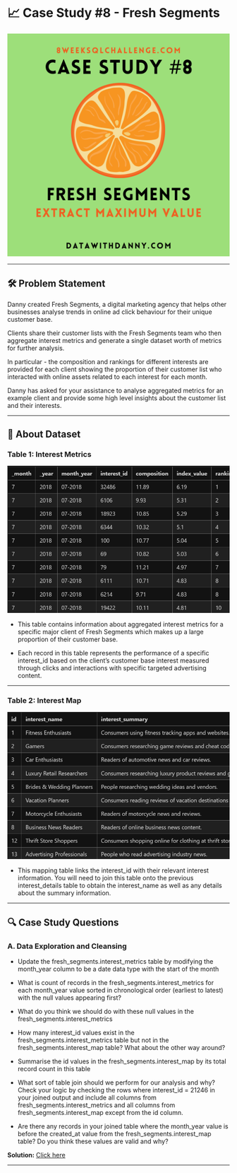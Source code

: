 #  📈 Case Study #8 - Fresh Segments

![App Screenshot](https://raw.githubusercontent.com/Akhand-p-singh/8-Week-SQL-Challenge/master/Images/Case%20Study%208.png)
  

---
## 🛠️   Problem Statement
Danny created Fresh Segments, a digital marketing agency that helps other businesses analyse trends in online ad click behaviour for their unique customer base.

Clients share their customer lists with the Fresh Segments team who then aggregate interest metrics and generate a single dataset worth of metrics for further analysis.

In particular - the composition and rankings for different interests are provided for each client showing the proportion of their customer list who interacted with online assets related to each interest for each month.

Danny has asked for your assistance to analyse aggregated metrics for an example client and provide some high level insights about the customer list and their interests.

---

## 💾  About Dataset


### Table 1: Interest Metrics

![App Screenshot](https://raw.githubusercontent.com/Akhand-p-singh/8-Week-SQL-Challenge/master/Images/Table%20image/8.%20interest%20metrics.png)

* This table contains information about aggregated interest metrics for a specific major client of Fresh Segments which makes up a large proportion of their customer base.

* Each record in this table represents the performance of a specific interest_id based on the client’s customer base interest measured through clicks and interactions with specific targeted advertising content.

----

### Table 2: Interest Map

![App Screenshot](https://raw.githubusercontent.com/Akhand-p-singh/8-Week-SQL-Challenge/master/Images/Table%20image/8.%20interest%20map.png)

* This mapping table links the interest_id with their relevant interest information. You will need to join this table onto the previous interest_details table to obtain the interest_name as well as any details about the summary information.

---
## 🔍 Case Study Questions

### A. Data Exploration and Cleansing

* Update the fresh_segments.interest_metrics table by modifying the month_year column to be a date data type with the start of the month

* What is count of records in the fresh_segments.interest_metrics for each month_year value sorted in chronological order (earliest to latest) with the null values appearing first?

* What do you think we should do with these null values in the fresh_segments.interest_metrics

* How many interest_id values exist in the fresh_segments.interest_metrics table but not in the fresh_segments.interest_map table? What about the other way around?

* Summarise the id values in the fresh_segments.interest_map by its total record count in this table

* What sort of table join should we perform for our analysis and why? Check your logic by checking the rows where interest_id = 21246 in your joined output and include all columns from fresh_segments.interest_metrics and all columns from fresh_segments.interest_map except from the id column.

* Are there any records in your joined table where the month_year value is before the created_at value from the fresh_segments.interest_map table? Do you think these values are valid and why?

<b>Solution:</b> [Click here](https://github.com/Akhand-p-singh/8-Week-SQL-Challenge/blob/master/Case%20Study%20%238%20-%20Fresh%20Segments/Solution/A.%20Data%20Exploration%20and%20Cleansing.md)

---